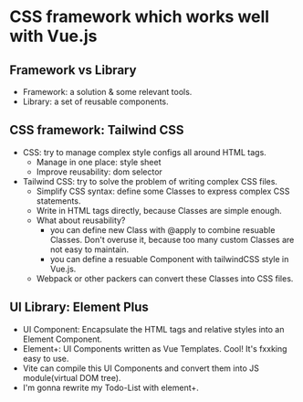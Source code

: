 # CSS framework which works well with Vue.js

## Framework vs Library
 - Framework: a solution & some relevant tools.
 - Library: a set of reusable components.

## CSS framework: Tailwind CSS
 - CSS: try to manage complex style configs all around HTML tags.
    - Manage in one place: style sheet
    - Improve reusability: dom selector
 - Tailwind CSS: try to solve the problem of writing complex CSS files.
    - Simplify CSS syntax: define some Classes to express complex CSS statements.
    - Write in HTML tags directly, because Classes are simple enough.
    - What about reusability?
        - you can define new Class with @apply to combine resuable Classes. Don't overuse it, because too many custom Classes are not easy to maintain.
        - you can define a resuable Component with tailwindCSS style in Vue.js.
    - Webpack or other packers can convert these Classes into CSS files.

## UI Library: Element Plus
 - UI Component: Encapsulate the HTML tags and relative styles into an Element Component.
 - Element+: UI Components written as Vue Templates. Cool! It's fxxking easy to use.
 - Vite can compile this UI Components and convert them into JS module(virtual DOM tree).
 - I'm gonna rewrite my Todo-List with element+.

